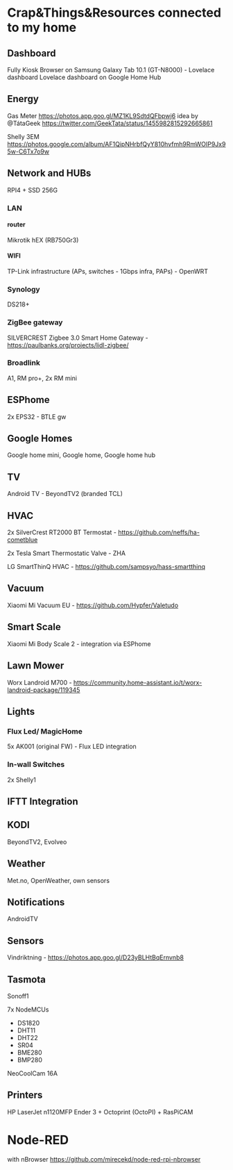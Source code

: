 # Crap&Things&Resources connected to my home

## Dashboard
Fully Kiosk Browser on Samsung Galaxy Tab 10.1 (GT-N8000) - Lovelace dashboard
Lovelace dashboard on Google Home Hub


## Energy

Gas Meter  https://photos.app.goo.gl/MZ1KL9SdtdQFbpwj6 idea by @TátaGeek https://twitter.com/GeekTata/status/1455982815292665861

Shelly 3EM https://photos.google.com/album/AF1QipNHrbfQyY810hvfmh9RmWOIP9Jx95w-C6Tx7o9w


## Network and HUBs

RPI4 + SSD 256G


### LAN

#### router
Mikrotik hEX (RB750Gr3)

#### WIFI
TP-Link infrastructure (APs, switches - 1Gbps infra, PAPs) - OpenWRT


### Synology

DS218+


### ZigBee gateway

SILVERCREST Zigbee 3.0 Smart Home Gateway - https://paulbanks.org/projects/lidl-zigbee/


### Broadlink

A1, RM pro+, 2x RM mini


## ESPhome

2x EPS32 - BTLE gw


## Google Homes 

Google home mini, Google home, Google home hub 

## TV

Android TV - BeyondTV2 (branded TCL)

## HVAC

2x SilverCrest RT2000 BT Termostat - https://github.com/neffs/ha-cometblue

2x Tesla Smart Thermostatic Valve - ZHA

LG SmartThinQ HVAC - https://github.com/sampsyo/hass-smartthinq


## Vacuum

Xiaomi Mi Vacuum EU - https://github.com/Hypfer/Valetudo


## Smart Scale

Xiaomi Mi Body Scale 2 - integration via ESPhome


## Lawn Mower

Worx Landroid M700 - https://community.home-assistant.io/t/worx-landroid-package/119345


## Lights
### Flux Led/ MagicHome
5x AK001 (original FW) - Flux LED integration


### In-wall Switches
2x Shelly1


## IFTT Integration


## KODI

BeyondTV2, Evolveo 

## Weather

Met.no, OpenWeather, own sensors


## Notifications

AndroidTV


## Sensors

Vindriktning - https://photos.app.goo.gl/D23yBLHtBqErnvnb8


## Tasmota

Sonoff1

7x NodeMCUs
- DS1820
- DHT11
- DHT22
- SR04
- BME280
- BMP280

NeoCoolCam 16A

## Printers

HP LaserJet n1120MFP
Ender 3 + Octoprint (OctoPI) + RasPiCAM

# Node-RED
with nBrowser
https://github.com/mirecekd/node-red-rpi-nbrowser
